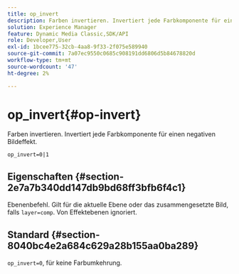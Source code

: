 ```yaml
---
title: op_invert
description: Farben invertieren. Invertiert jede Farbkomponente für einen negativen Bildeffekt.
solution: Experience Manager
feature: Dynamic Media Classic,SDK/API
role: Developer,User
exl-id: 1bcee775-32cb-4aa8-9f33-2f075e589940
source-git-commit: 7a07ec9550c0685c908191dd6806d5b84678820d
workflow-type: tm+mt
source-wordcount: '47'
ht-degree: 2%

---
```


# op_invert{#op-invert}

Farben invertieren. Invertiert jede Farbkomponente für einen negativen Bildeffekt.

`op_invert=0|1`

## Eigenschaften {#section-2e7a7b340dd147db9bd68ff3bfb6f4c1}

Ebenenbefehl. Gilt für die aktuelle Ebene oder das zusammengesetzte Bild, falls `layer=comp`. Von Effektebenen ignoriert.

## Standard {#section-8040bc4e2a684c629a28b155aa0ba289}

`op_invert=0`, für keine Farbumkehrung.
